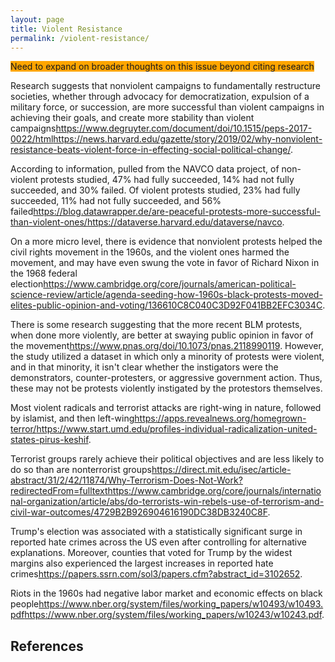 ```yaml
---
layout: page
title: Violent Resistance
permalink: /violent-resistance/
---
```


<span style="background-color:orange">Need to expand on broader thoughts on this issue beyond citing research</span>

Research suggests that nonviolent campaigns to fundamentally restructure societies, whether through advocacy for democratization, expulsion of a military force, or succession, are more successful than violent campaigns in achieving their goals, and create more stability than violent campaigns<ref>https://www.degruyter.com/document/doi/10.1515/peps-2017-0022/html</ref><ref>https://news.harvard.edu/gazette/story/2019/02/why-nonviolent-resistance-beats-violent-force-in-effecting-social-political-change/</ref>.

According to information, pulled from the NAVCO data project, of non-violent protests studied, 47% had fully succeeded, 14% had not fully succeeded, and 30% failed. Of violent protests studied, 23% had fully succeeded, 11% had not fully succeeded, and 56% failed<ref>https://blog.datawrapper.de/are-peaceful-protests-more-successful-than-violent-ones/</ref><ref>https://dataverse.harvard.edu/dataverse/navco</ref>.

On a more micro level, there is evidence that nonviolent protests helped the civil rights movement in the 1960s, and the violent ones harmed the movement, and may have even swung the vote in favor of Richard Nixon in the 1968 federal election<ref>https://www.cambridge.org/core/journals/american-political-science-review/article/agenda-seeding-how-1960s-black-protests-moved-elites-public-opinion-and-voting/136610C8C040C3D92F041BB2EFC3034C</ref>.

There is some research suggesting that the more recent BLM protests, when done more violently, are better at swaying public opinion in favor of the movement<ref>https://www.pnas.org/doi/10.1073/pnas.2118990119</ref>. However, the study utilized a dataset in which only a minority of protests were violent, and in that minority, it isn't clear whether the instigators were the demonstrators, counter-protesters, or aggressive government action. Thus, these may not be protests violently instigated by the protestors themselves.

Most violent radicals and terrorist attacks are right-wing in nature, followed by islamist, and then left-wing<ref>https://apps.revealnews.org/homegrown-terror/</ref><ref>https://www.start.umd.edu/profiles-individual-radicalization-united-states-pirus-keshif</ref>.

Terrorist groups rarely achieve their political objectives and are less likely to do so than are nonterrorist groups<ref>https://direct.mit.edu/isec/article-abstract/31/2/42/11874/Why-Terrorism-Does-Not-Work?redirectedFrom=fulltext</ref><ref>https://www.cambridge.org/core/journals/international-organization/article/abs/do-terrorists-win-rebels-use-of-terrorism-and-civil-war-outcomes/4729B2B926904616190DC38DB3240C8F</ref>.

Trump's election was associated with a statistically significant surge in reported hate crimes across the US even after controlling for alternative explanations. Moreover, counties that voted for Trump by the widest margins also experienced the largest increases in reported hate crimes<ref>https://papers.ssrn.com/sol3/papers.cfm?abstract_id=3102652</ref>.

Riots in the 1960s had negative labor market and economic effects on black people<ref>https://www.nber.org/system/files/working_papers/w10493/w10493.pdf</ref><ref>https://www.nber.org/system/files/working_papers/w10243/w10243.pdf</ref>.

## References

<references />
